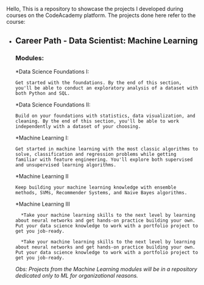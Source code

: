 Hello, 
This is a repository to showcase the projects I developed during courses on the CodeAcademy platform.
The projects done here refer to the course:


* ## Career Path - Data Scientist: Machine Learning
  ### Modules:

    *Data Science Foundations I: 

      Get started with the foundations. By the end of this section, you'll be able to conduct an exploratory analysis of a dataset with both Python and SQL.


    *Data Science Foundations II:

      Build on your foundations with statistics, data visualization, and cleaning. By the end of this section, you'll be able to work independently with a dataset of your choosing.

    *Machine Learning I:

      Get started in machine learning with the most classic algorithms to solve, classification and regression problems while getting  familiar with feature engineering. You'll explore both supervised and unsupervised learning algorithms.
      

    *Machine Learning II

      Keep building your machine learning knowledge with ensemble methods, SVMs, Recommender Systems, and Naive Bayes algorithms.

    *Machine Learning III

        *Take your machine learning skills to the next level by learning about neural networks and get hands-on practice building your own. Put your data science knowledge to work with a portfolio project to get you job-ready.
  
        *Take your machine learning skills to the next level by learning about neural networks and get hands-on practice building your own. Put your data science knowledge to work with a portfolio project to get you job-ready.



  *Obs: Projects from the Machine Learning modules will be in a repository dedicated only to ML for organizational reasons.*
